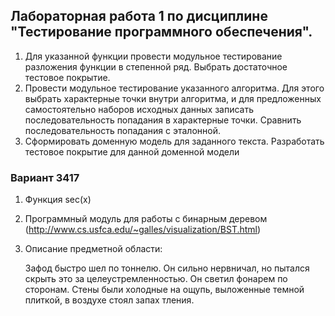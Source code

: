 ## Лабораторная работа 1 по дисциплине "Тестирование программного обеспечения". 
1. Для указанной функции провести модульное тестирование разложения функции в степенной ряд. Выбрать достаточное тестовое покрытие.
2. Провести модульное тестирование указанного алгоритма. Для этого выбрать характерные точки внутри алгоритма, и для предложенных самостоятельно наборов исходных данных записать последовательность попадания в характерные точки. Сравнить последовательность попадания с эталонной.
3. Сформировать доменную модель для заданного текста.  Разработать тестовое покрытие для данной доменной модели

### Вариант 3417
1. Функция sec(x)
2. Программный модуль для работы с бинарным деревом (http://www.cs.usfca.edu/~galles/visualization/BST.html)
3. Описание предметной области:
   
   Зафод быстро шел по тоннелю. Он сильно нервничал, но пытался скрыть это за целеустремленностью. Он светил фонарем по сторонам. Стены были холодные на ощупь, выложенные темной плиткой, в воздухе стоял запах тления.
